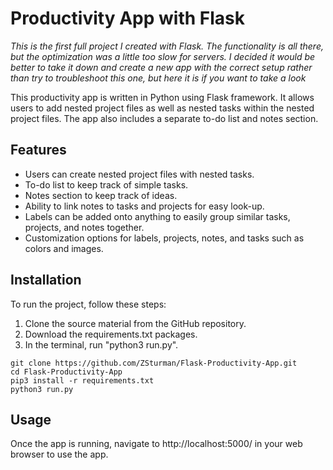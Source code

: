 # Productivity App with Flask

_This is the first full project I created with Flask. The functionality is all there, but the optimization was a little too slow for servers. I decided it would be better to take it down and create a new app with the correct setup rather than try to troubleshoot this one, but here it is if you want to take a look_

This productivity app is written in Python using Flask framework. It allows users to add nested project files as well as nested tasks within the nested project files. The app also includes a separate to-do list and notes section.

## Features
- Users can create nested project files with nested tasks.
- To-do list to keep track of simple tasks.
- Notes section to keep track of ideas.
- Ability to link notes to tasks and projects for easy look-up.
- Labels can be added onto anything to easily group similar tasks, projects, and notes together.
- Customization options for labels, projects, notes, and tasks such as colors and images.

## Installation
To run the project, follow these steps:

1. Clone the source material from the GitHub repository.
2. Download the requirements.txt packages.
3. In the terminal, run "python3 run.py".

```
git clone https://github.com/ZSturman/Flask-Productivity-App.git
cd Flask-Productivity-App
pip3 install -r requirements.txt
python3 run.py
```


## Usage
Once the app is running, navigate to http://localhost:5000/ in your web browser to use the app.
